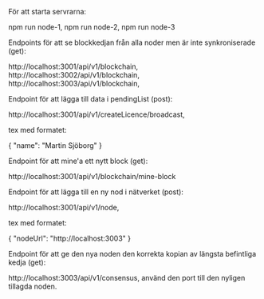 För att starta servrarna: 

npm run node-1,
npm run node-2,
npm run node-3

Endpoints för att se blockkedjan från alla noder men är inte synkroniserade (get):

http://localhost:3001/api/v1/blockchain,
http://localhost:3002/api/v1/blockchain,
http://localhost:3003/api/v1/blockchain,

Endpoint för att lägga till data i pendingList (post):

http://localhost:3001/api/v1/createLicence/broadcast,

tex med formatet:

{
    "name": "Martin Sjöborg"
}

Endpoint för att mine'a ett nytt block (get):

http://localhost:3001/api/v1/blockchain/mine-block

Endpoint för att lägga till en ny nod i nätverket (post):

http://localhost:3001/api/v1/node,

tex med formatet:

{
    "nodeUrl": "http://localhost:3003"
}

Endpoint för att ge den nya noden den korrekta kopian av längsta befintliga kedja (get):

http://localhost:3003/api/v1/consensus, använd den port till den nyligen tillagda noden.